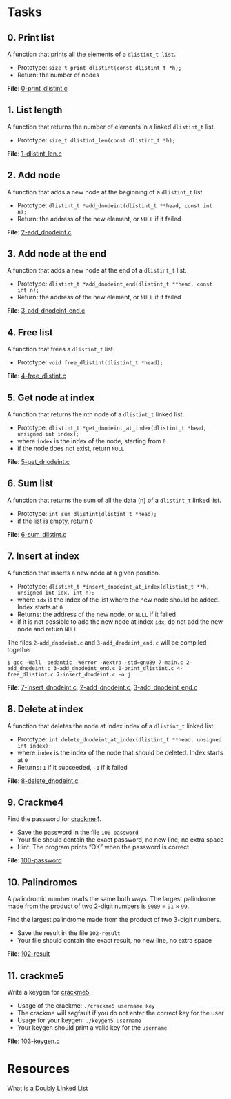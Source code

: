 # Tasks

## 0. Print list
A function that prints all the elements of a `dlistint_t list`.
* Prototype: `size_t print_dlistint(const dlistint_t *h);`
* Return: the number of nodes

**File**: [0-print_dlistint.c](./0-print_dlistint.c)

## 1. List length
A function that returns the number of elements in a linked `dlistint_t` list.
* Prototype: `size_t dlistint_len(const dlistint_t *h);`

**File**: [1-dlistint_len.c](./1-dlistint_len.c)

## 2. Add node
A  function that adds a new node at the beginning of a `dlistint_t` list.
* Prototype: `dlistint_t *add_dnodeint(dlistint_t **head, const int n);`
* Return: the address of the new element, or `NULL` if it failed

**File**: [2-add_dnodeint.c](./2-add_dnodeint.c)

## 3. Add node at the end
A function that adds a new node at the end of a `dlistint_t` list.
* Prototype: `dlistint_t *add_dnodeint_end(dlistint_t **head, const int n);`
* Return: the address of the new element, or `NULL` if it failed

**File**: [3-add_dnodeint_end.c](./3-add_dnodeint_end.c)

## 4. Free list
A function that frees a `dlistint_t` list.
* Prototype: `void free_dlistint(dlistint_t *head);`

**File**: [4-free_dlistint.c](./4-free_dlistint.c)

## 5. Get node at index
A function that returns the nth node of a `dlistint_t` linked list.
* Prototype: `dlistint_t *get_dnodeint_at_index(dlistint_t *head, unsigned int index);`
* where `index` is the index of the node, starting from `0`
* if the node does not exist, return `NULL`

**File**: [5-get_dnodeint.c](./5-get_dnodeint.c)

## 6. Sum list
A function that returns the sum of all the data (n) of a `dlistint_t` linked list.
* Prototype: `int sum_dlistint(dlistint_t *head);`
* if the list is empty, return `0`

**File**: [6-sum_dlistint.c](./6-sum_dlistint.c)

## 7. Insert at index
A function that inserts a new node at a given position.

* Prototype: `dlistint_t *insert_dnodeint_at_index(dlistint_t **h, unsigned int idx, int n);`
* where `idx` is the index of the list where the new node should be added. Index starts at `0`
* Returns: the address of the new node, or `NULL` if it failed
* if it is not possible to add the new node at index `idx`, do not add the new node and return `NULL`

The files `2-add_dnodeint.c` and `3-add_dnodeint_end.c` will be compiled together

`$ gcc -Wall -pedantic -Werror -Wextra -std=gnu89 7-main.c 2-add_dnodeint.c 3-add_dnodeint_end.c 0-print_dlistint.c 4-free_dlistint.c 7-insert_dnodeint.c -o j`

**File**: [7-insert_dnodeint.c](./7-insert_dnodeint.c), [2-add_dnodeint.c](./2-add_dnodeint.c), [3-add_dnodeint_end.c](./3-add_dnodeint_end.c)

## 8. Delete at index
A function that deletes the node at index index of a `dlistint_t` linked list.
* Prototype: `int delete_dnodeint_at_index(dlistint_t **head, unsigned int index);`
* where `index` is the index of the node that should be deleted. Index starts at `0`
* Returns: `1` if it succeeded, `-1` if it failed

**File**: [8-delete_dnodeint.c](./8-delete_dnodeint.c)

## 9. Crackme4
Find the password for [crackme4](https://github.com/holbertonschool/0x17.c).
* Save the password in the file `100-password`
* Your file should contain the exact password, no new line, no extra space
* Hint: The program prints “OK” when the password is correct

**File**: [100-password](./100-password)

## 10. Palindromes
A palindromic number reads the same both ways. The largest palindrome made from the product of two 2-digit numbers is `9009` = `91` × `99`.

Find the largest palindrome made from the product of two 3-digit numbers.
* Save the result in the file `102-result`
* Your file should contain the exact result, no new line, no extra space

**File**: [102-result](./102-result)

## 11. crackme5
Write a keygen for [crackme5](https://github.com/holbertonschool/0x17.c).
* Usage of the crackme: `./crackme5 username key`
* The crackme will segfault if you do not enter the correct key for the user
* Usage for your keygen: `./keygen5 username`
* Your keygen should print a valid key for the `username`

**File**: [103-keygen.c](./103-keygen.c)

# Resources

[What is a Doubly LInked List](https://www.youtube.com/watch?v=k0pjD12bzP0)
